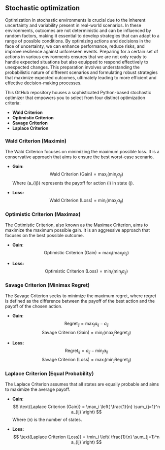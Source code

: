 ## Stochastic optimization
Optimization in stochastic environments is crucial due to the inherent uncertainty and variability present in real-world scenarios. In these environments, outcomes are not deterministic and can be influenced by random factors, making it essential to develop strategies that can adapt to a range of possible conditions. By optimizing actions and decisions in the face of uncertainty, we can enhance performance, reduce risks, and improve resilience against unforeseen events. Preparing for a certain set of actions in various environments ensures that we are not only ready to handle expected situations but also equipped to respond effectively to unexpected changes. This preparation involves understanding the probabilistic nature of different scenarios and formulating robust strategies that maximize expected outcomes, ultimately leading to more efficient and effective decision-making processes.

This GitHub repository houses a sophisticated Python-based stochastic optimizer that empowers you to select from four distinct optimization criteria:

- **Wald Criterion**
- **Optimistic Criterion**
- **Savage Criterion**
- **Laplace Criterion**

### Wald Criterion (Maximin)

The Wald Criterion focuses on minimizing the maximum possible loss. It is a conservative approach that aims to ensure the best worst-case scenario.

- **Gain:**
  $$
  \text{Wald Criterion (Gain)} = \max_i \left( \min_j a_{ij} \right)
  $$
  Where \(a_{ij}\) represents the payoff for action \(i\) in state \(j\).

- **Loss:**
  $$
  \text{Wald Criterion (Loss)} = \min_i \left( \max_j a_{ij} \right)
  $$

### Optimistic Criterion (Maximax)

The Optimistic Criterion, also known as the Maximax Criterion, aims to maximize the maximum possible gain. It is an aggressive approach that focuses on the best possible outcome.

- **Gain:**
  $$
  \text{Optimistic Criterion (Gain)} = \max_i \left( \max_j a_{ij} \right)
  $$

- **Loss:**
  $$
  \text{Optimistic Criterion (Loss)} = \min_i \left( \min_j a_{ij} \right)
  $$

### Savage Criterion (Minimax Regret)

The Savage Criterion seeks to minimize the maximum regret, where regret is defined as the difference between the payoff of the best action and the payoff of the chosen action.

- **Gain:**
  $$
  \text{Regret}_{ij} = \max_j a_{ij} - a_{ij}
  $$
  $$
  \text{Savage Criterion (Gain)} = \min_i \left( \max_j \text{Regret}_{ij} \right)
  $$

- **Loss:**
  $$
  \text{Regret}_{ij} = a_{ij} - \min_j a_{ij}
  $$
  $$
  \text{Savage Criterion (Loss)} = \max_i \left( \min_j \text{Regret}_{ij} \right)
  $$

### Laplace Criterion (Equal Probability)

The Laplace Criterion assumes that all states are equally probable and aims to maximize the average payoff.

- **Gain:**
  $$
  \text{Laplace Criterion (Gain)} = \max_i \left( \frac{1}{n} \sum_{j=1}^n a_{ij} \right)
  $$
  Where \(n\) is the number of states.

- **Loss:**
  $$
  \text{Laplace Criterion (Loss)} = \min_i \left( \frac{1}{n} \sum_{j=1}^n a_{ij} \right)
  $$

